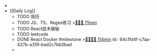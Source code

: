 -
- [[Daily Log]]
	- TODO 简历
	- TODO JS、TS、Regex练习 >[🍅🍅🍅 75min](#agenda-pomo://?t=f-1690450894959-1500%2Cf-1690452876125-1500%2Cf-1690454468285-1500)
	- TODO React技术揭秘
	- TODO leetcode
	- DONE React Docker #milestone >[🍅🍅🍅🍅 114min](#agenda-pomo://?t=f-1690434920087-1500%2Cf-1690439151113-1500%2Cf-1690440710700-1500%2Cf-1690442565064-1500%2Cp-1690444968105-820)
	  id:: 64c1fd4f-c7aa-427b-a319-bad2c7bb0bad
	-